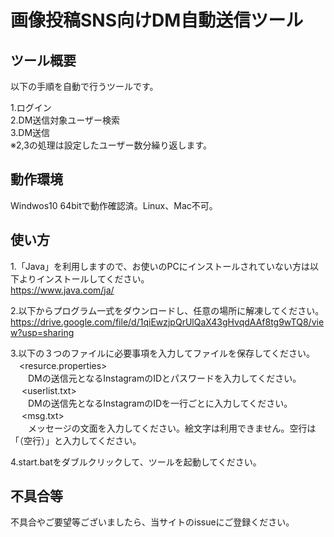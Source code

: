 # 画像投稿SNS向けDM自動送信ツール
## ツール概要
以下の手順を自動で行うツールです。

1.ログイン</br>
2.DM送信対象ユーザー検索</br>
3.DM送信</br>
※2,3の処理は設定したユーザー数分繰り返します。</br>

## 動作環境
Windwos10 64bitで動作確認済。Linux、Mac不可。

## 使い方
1.「Java」を利用しますので、お使いのPCにインストールされていない方は以下よりインストールしてください。</br>
https://www.java.com/ja/

2.以下からプログラム一式をダウンロードし、任意の場所に解凍してください。</br>
https://drive.google.com/file/d/1qiEwzjpQrUlQaX43gHvqdAAf8tg9wTQ8/view?usp=sharing

3.以下の３つのファイルに必要事項を入力してファイルを保存してください。</br>
　<resurce.properties></br>
　　DMの送信元となるInstagramのIDとパスワードを入力してください。</br>
　
 <userlist.txt></br>
　　DMの送信先となるInstagramのIDを一行ごとに入力してください。</br>
　
<msg.txt></br>
　　メッセージの文面を入力してください。絵文字は利用できません。空行は「（空行）」と入力してください。</br>

4.start.batをダブルクリックして、ツールを起動してください。

## 不具合等
不具合やご要望等ございましたら、当サイトのissueにご登録ください。</br>



